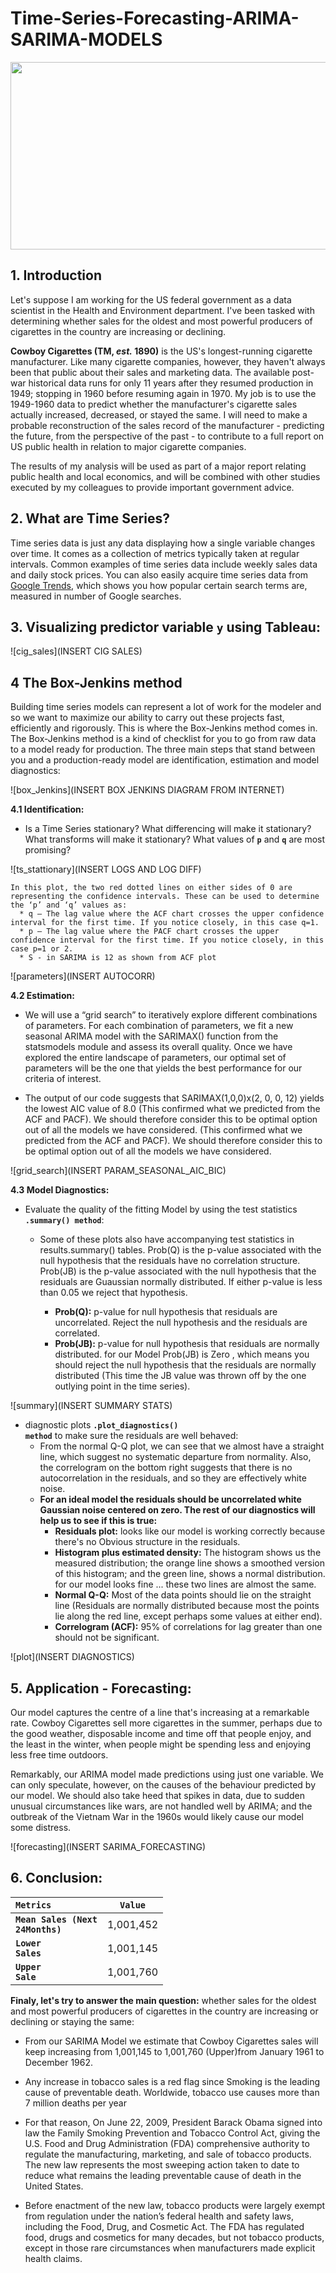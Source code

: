 # Time-Series-Forecasting-ARIMA-SARIMA-MODELS

<p align="center">
  <img width="600" height="300" src="https://algorithmia.com/blog/wp-content/uploads/2018/02/chart-1905225_1920-1.jpg">
</p>

## 1. Introduction

Let's suppose I am working for the US federal government as a data scientist in the Health and Environment department. I've been tasked with determining whether sales for the oldest and most powerful producers of cigarettes in the country are increasing or declining.

**Cowboy Cigarettes (TM, *est.* 1890)**  is the US's longest-running cigarette manufacturer. Like many cigarette companies, however, they haven't always been that public about their sales and marketing data. The available post-war historical data runs for only 11 years after they resumed production in 1949; stopping in 1960 before resuming again in 1970. My job is to use the 1949-1960 data to predict whether the manufacturer's cigarette sales actually increased, decreased, or stayed the same. I will need to make a probable reconstruction of the sales record of the manufacturer - predicting the future, from the perspective of the past - to contribute to a full report on US public health in relation to major cigarette companies.

The results of my analysis will be used as part of a major report relating public health and local economics, and will be combined with other studies executed by my colleagues to provide important government advice.

## 2. What are Time Series?

Time series data is just any data displaying how a single variable changes over time. It comes as a collection of metrics typically taken at regular intervals. Common examples of time series data include weekly sales data and daily stock prices. You can also easily acquire time series data from [Google Trends](https://trends.google.com/trends/?geo=US), which shows you how popular certain search terms are, measured in number of Google searches. 

## 3. Visualizing predictor variable <code>**y**</code> using **Tableau**:


![cig_sales](INSERT CIG SALES)

## 4 The Box-Jenkins method

Building time series models can represent a lot of work for the modeler and so we want to maximize our ability to carry out these projects fast, efficiently and rigorously. This is where the Box-Jenkins method comes in. The Box-Jenkins method is a kind of checklist for you to go from raw data to a model ready for production. The three main steps that stand between you and a production-ready model are identification, estimation and model diagnostics:

![box_Jenkins](INSERT BOX JENKINS DIAGRAM FROM INTERNET)

**4.1 Identification:**
  * Is a Time Series stationary? What differencing will make it stationary?What transforms will make it stationary? What values of <code>**p**</code> and <code>**q**</code> are most promising?

  ![ts_stattionary](INSERT LOGS AND LOG DIFF)
  
    In this plot, the two red dotted lines on either sides of 0 are representing the confidence intervals. These can be used to determine the ‘p’ and ‘q’ values as:
      * q – The lag value where the ACF chart crosses the upper confidence interval for the first time. If you notice closely, in this case q=1.
      * p – The lag value where the PACF chart crosses the upper confidence interval for the first time. If you notice closely, in this case p=1 or 2.
      * S - in SARIMA is 12 as shown from ACF plot

  ![parameters](INSERT AUTOCORR)
 
   
**4.2 Estimation:**
 * We will use a “grid search” to iteratively explore different combinations of parameters. For each combination of parameters, we fit a new seasonal ARIMA model with the SARIMAX() function from the statsmodels module and assess its overall quality. Once we have explored the entire landscape of parameters, our optimal set of parameters will be the one that yields the best performance for our criteria of interest.

 * The output of our code suggests that SARIMAX(1,0,0)x(2, 0, 0, 12) yields the lowest AIC value of 8.0 (This confirmed what we predicted from the ACF and PACF). We should therefore consider this to be optimal option out of all the models we have considered. (This confirmed what we predicted from the ACF and PACF). We should therefore consider this to be optimal option out of all the models we have considered.

 ![grid_search](INSERT PARAM_SEASONAL_AIC_BIC)
 
**4.3 Model Diagnostics:** 

 * Evaluate the quality of the fitting Model by using the test statistics <code>**.summary() method**</code>:
   * Some of these plots also have accompanying test statistics in results.summary() tables. Prob(Q) is the p-value associated with the null hypothesis that the residuals have no correlation structure. Prob(JB) is the p-value associated with the null hypothesis that the residuals are Guaussian normally distributed. If either p-value is less than 0.05 we reject that hypothesis.

     * **Prob(Q):** p-value for null hypothesis that residuals are uncorrelated. Reject the null hypothesis and the residuals are correlated.
     * **Prob(JB):** p-value for null hypothesis that residuals are normally distributed. for our Model Prob(JB) is Zero , which means you should reject the null hypothesis that the residuals are normally distributed (This time the JB value was thrown off by the one outlying point in the time series).

 ![summary](INSERT SUMMARY STATS)


 * diagnostic plots <code>**.plot_diagnostics() method**</code> to make sure the residuals are well behaved:
   * From the normal Q-Q plot, we can see that we almost have a straight line, which suggest no systematic departure from normality. Also, the correlogram on the bottom right suggests that there is no autocorrelation in the residuals, and so they are effectively white noise.
   * **For an ideal model the residuals should be uncorrelated white Gaussian noise centered on zero. The rest of our diagnostics will help us to see if this is true:**
     * **Residuals plot:** looks like our model is working correctly because there's no Obvious structure in the residuals.
     * **Histogram plus estimated density:** The histogram shows us the measured distribution; the orange line shows a smoothed version of this histogram; and the green line, shows a normal distribution. for our model looks fine ... these two lines are almost the same.
     * **Normal Q-Q:** Most of the data points should lie on the straight line (Residuals are normally distributed because most the points lie along the red line, except perhaps some values at either end).
     * **Correlogram (ACF):** 95% of correlations for lag greater than one should not be significant.

 ![plot](INSERT DIAGNOSTICS)

## 5. Application - Forecasting: 

Our model captures the centre of a line that's increasing at a remarkable rate. Cowboy Cigarettes sell more cigarettes in the summer, perhaps due to the good weather, disposable income and time off that people enjoy, and the least in the winter, when people might be spending less and enjoying less free time outdoors.

Remarkably, our ARIMA model made predictions using just one variable. We can only speculate, however, on the causes of the behaviour predicted by our model. We should also take heed that spikes in data, due to sudden unusual circumstances like wars, are not handled well by ARIMA; and the outbreak of the Vietnam War in the 1960s would likely cause our model some distress.

![forecasting](INSERT SARIMA_FORECASTING)

## 6. Conclusion:

| <code>**Metrics**</code>| <code>**Value**</code>|
| :-------| :-----:|
| <code>**Mean Sales (Next 24Months)**</code>| 1,001,452|
| <code>**Lower Sales**</code>| 1,001,145|
| <code>**Upper Sale**</code>| 1,001,760|


**Finaly, let's try to answer the main question:** whether sales for the oldest and most powerful producers of cigarettes in the country are increasing or declining or staying the same:

 * From our SARIMA Model we estimate that Cowboy Cigarettes sales will keep increasing from 1,001,145 to 1,001,760 (Upper)from January 1961 to December 1962.

 * Any increase in tobacco sales is a red flag since Smoking is the leading cause of preventable death. Worldwide, tobacco use causes more than 7 million deaths per year

 * For that reason, On June 22, 2009, President Barack Obama signed into law the Family Smoking Prevention and Tobacco Control Act, giving the U.S. Food and Drug Administration (FDA) comprehensive authority to regulate the manufacturing, marketing, and sale of tobacco products. The new law represents the most sweeping action taken to date to reduce what remains the leading preventable cause of death in the United States.

 * Before enactment of the new law, tobacco products were largely exempt from regulation under the nation’s federal health and safety laws, including the Food, Drug, and Cosmetic Act. The FDA has regulated food, drugs and cosmetics for many decades, but not tobacco products, except in those rare circumstances when manufacturers made explicit health claims.


